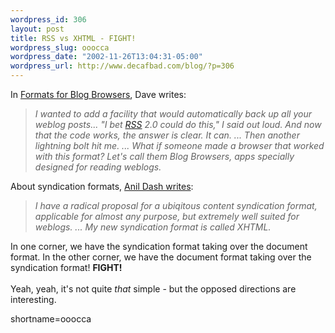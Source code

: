 ```yaml
--- 
wordpress_id: 306
layout: post
title: RSS vs XHTML - FIGHT!
wordpress_slug: ooocca
wordpress_date: "2002-11-26T13:04:31-05:00"
wordpress_url: http://www.decafbad.com/blog/?p=306
---
```

In <a href="http://backend.userland.com/formatsForBlogBrowsers">Formats for Blog Browsers</a>, Dave writes:<blockquote><i>I wanted to add a facility that would automatically back up all your weblog posts... "I bet <a href="http://www.decafbad.com/twiki/bin/view/Main/RSS">RSS</a> 2.0 could do this," I said out loud. And now that the code works, the answer is clear. It can. ...  Then another lightning bolt hit me. ... What if someone made a browser that worked with this format?  Let's call them Blog Browsers, apps specially designed for reading weblogs.</i></blockquote>About syndication formats, <a href="http://www.dashes.com/anil/index.php?archives/004158.php">Anil Dash writes</a>:<blockquote><i>I have a radical proposal for a ubiqitous content syndication format, applicable for almost any purpose, but extremely well suited for weblogs. ... My new syndication format is called XHTML.</i></blockquote>In one corner, we have the syndication format taking over the document format.  In the other corner, we have the document format taking over the syndication format!  <strong>FIGHT!</strong>
<br /><br />
Yeah, yeah, it's not quite <em>that</em> simple - but the opposed directions are interesting.
<!--more-->
shortname=ooocca
